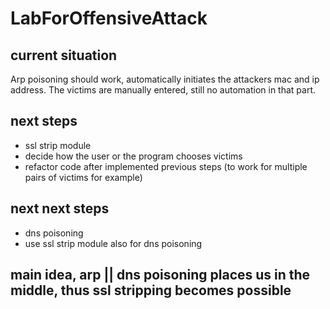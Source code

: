 # LabForOffensiveAttack
## current situation
Arp poisoning should work, automatically initiates the attackers mac and ip address. The victims are manually entered, still no automation in that part.

## next steps 
* ssl strip module
* decide how the user or the program chooses victims
* refactor code after implemented previous steps (to work for multiple pairs of victims for example)

## next next steps
* dns poisoning 
* use ssl strip module also for dns poisoning

## main idea, arp || dns poisoning places us in the middle, thus ssl stripping becomes possible

